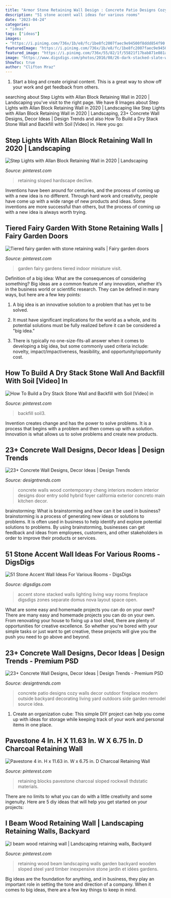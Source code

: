 ```yaml
---
title: "Armor Stone Retaining Wall Design : Concrete Patio Designs Cozy Walls Decor Outdoor Fireplace Modern Outside Backyard Decorating Living Yard Outdoors Side Garden Remodel Source Idea"
description: "51 stone accent wall ideas for various rooms"
date: "2023-04-24"
categories:
- "ideas"
tags: ["ideas"]
images:
- "https://i.pinimg.com/736x/1b/e8/fc/1be8fc2007faec9e94500f8ddd854f90.jpg"
featuredImage: "https://i.pinimg.com/736x/1b/e8/fc/1be8fc2007faec9e94500f8ddd854f90.jpg"
featured_image: "https://i.pinimg.com/736x/55/82/1f/55821f17bab871e081a0164a2a156942.jpg"
image: "https://www.digsdigs.com/photos/2016/08/26-dark-stacked-slate-with-the-inset-fireplace-and-well-placed-accent-lighting.jpg"
ShowToc: true
author: "Clifton Mraz"
---
```



1. Start a blog and create original content. This is a great way to show off your work and get feedback from others.

	

		
searching about Step Lights with Allan Block Retaining Wall in 2020 | Landscaping you've visit to the right page. We have 8 Images about Step Lights with Allan Block Retaining Wall in 2020 | Landscaping like Step Lights with Allan Block Retaining Wall in 2020 | Landscaping, 23+ Concrete Wall Designs, Decor Ideas | Design Trends and also How To Build a Dry Stack Stone Wall and Backfill with Soil [Video] in. Here you go:
		
    
## Step Lights With Allan Block Retaining Wall In 2020 | Landscaping

<img loading=lazy src="https://i.pinimg.com/736x/41/5b/bd/415bbd9f8f096ab31b3e7c8bec70d2de.jpg" onerror="this.onerror=null;this.src='https://tse4.mm.bing.net/th?id=OIP.pA1Szpery3FufXNmyHGGzQHaJ3&amp;pid=15.1';" alt="Step Lights with Allan Block Retaining Wall in 2020 | Landscaping">

_Source: pinterest.com_

>retaining sloped hardscape declive. 

	

Inventions have been around for centuries, and the process of coming up with a new idea is no different. Through hard work and creativity, people have come up with a wide range of new products and ideas. Some inventions are more successful than others, but the process of coming up with a new idea is always worth trying.

    
## Tiered Fairy Garden With Stone Retaining Walls | Fairy Garden Doors

<img loading=lazy src="https://i.pinimg.com/736x/1b/e8/fc/1be8fc2007faec9e94500f8ddd854f90.jpg" onerror="this.onerror=null;this.src='https://tse3.mm.bing.net/th?id=OIP.ECvaFRvkPyYDN7EDDX3mogHaHA&amp;pid=15.1';" alt="Tiered fairy garden with stone retaining walls | Fairy garden doors">

_Source: pinterest.com_

>garden fairy gardens tiered indoor miniature visit. 

	

Definition of a big idea: What are the consequences of considering something?
Big ideas are a common feature of any innovation, whether it’s in the business world or scientific research. They can be defined in many ways, but here are a few key points:
1. A big idea is an innovative solution to a problem that has yet to be solved.

2. It must have significant implications for the world as a whole, and its potential solutions must be fully realized before it can be considered a "big idea."

3. There is typically no one-size-fits-all answer when it comes to developing a big idea, but some commonly used criteria include: novelty, impact/impactiveness, feasibility, and opportunity/opportunity cost. 

    
## How To Build A Dry Stack Stone Wall And Backfill With Soil [Video] In

<img loading=lazy src="https://i.pinimg.com/736x/55/82/1f/55821f17bab871e081a0164a2a156942.jpg" onerror="this.onerror=null;this.src='https://tse3.mm.bing.net/th?id=OIP.ol_MUK2snoGsnzwFkLs9pQHaDn&amp;pid=15.1';" alt="How To Build a Dry Stack Stone Wall and Backfill with Soil [Video] in">

_Source: pinterest.com_

>backfill soil3. 

	

Invention creates change and has the power to solve problems. It is a process that begins with a problem and then comes up with a solution. Innovation is what allows us to solve problems and create new products.

    
## 23+ Concrete Wall Designs, Decor Ideas | Design Trends

<img loading=lazy src="http://images.designtrends.com/wp-content/uploads/2016/03/21103629/Solid-Concerete-Wall-Design.jpg" onerror="this.onerror=null;this.src='https://tse4.mm.bing.net/th?id=OIP.easwJMzx4f2FmYRpGnDRfAHaFj&amp;pid=15.1';" alt="23+ Concrete Wall Designs, Decor Ideas | Design Trends">

_Source: designtrends.com_

>concrete walls wood contemporary cheng interiors modern interior designs door entry solid hybrid foyer california exterior concreto main kitchen decor. 

	

brainstorming: What is brainstorming and how can it be used in business?
brainstorming is a process of generating new ideas or solutions to problems. It is often used in business to help identify and explore potential solutions to problems. By using brainstorming, businesses can get feedback and ideas from employees, customers, and other stakeholders in order to improve their products or services.

    
## 51 Stone Accent Wall Ideas For Various Rooms - DigsDigs

<img loading=lazy src="https://www.digsdigs.com/photos/2016/08/26-dark-stacked-slate-with-the-inset-fireplace-and-well-placed-accent-lighting.jpg" onerror="this.onerror=null;this.src='https://tse2.mm.bing.net/th?id=OIP.VELEYkHrYX2mPRJtDTFCYQHaJ4&amp;pid=15.1';" alt="51 Stone Accent Wall Ideas For Various Rooms - DigsDigs">

_Source: digsdigs.com_

>accent stone stacked walls lighting living way rooms fireplace digsdigs zones separate domus nova layout space open. 

	

What are some easy and homemade projects you can do on your own?
There are many easy and homemade projects you can do on your own. From renovating your house to fixing up a tool shed, there are plenty of opportunities for creative excellence. So whether you're bored with your simple tasks or just want to get creative, these projects will give you the push you need to go above and beyond.

    
## 23+ Concrete Wall Designs, Decor Ideas | Design Trends - Premium PSD

<img loading=lazy src="https://images.designtrends.com/wp-content/uploads/2016/03/21110335/Cozy-Patio-Concrete-Wall.jpeg" onerror="this.onerror=null;this.src='https://tse1.mm.bing.net/th?id=OIP.A515RlTHqqZHNI_WF7hOCwHaLG&amp;pid=15.1';" alt="23+ Concrete Wall Designs, Decor Ideas | Design Trends - Premium PSD">

_Source: designtrends.com_

>concrete patio designs cozy walls decor outdoor fireplace modern outside backyard decorating living yard outdoors side garden remodel source idea. 

	

1. Create an organization cube: This simple DIY project can help you come up with ideas for storage while keeping track of your work and personal items in one place.

    
## Pavestone 4 In. H X 11.63 In. W X 6.75 In. D Charcoal Retaining Wall

<img loading=lazy src="https://i.pinimg.com/736x/ff/41/aa/ff41aaa2c8ad3aac2be6a966e69999d5.jpg" onerror="this.onerror=null;this.src='https://tse1.mm.bing.net/th?id=OIP.QvXiBdUm6SmCxpz30cf6gAHaHa&amp;pid=15.1';" alt="Pavestone 4 in. H x 11.63 in. W x 6.75 in. D Charcoal Retaining Wall">

_Source: pinterest.com_

>retaining blocks pavestone charcoal sloped rockwall thdstatic materials. 

	

There are no limits to what you can do with a little creativity and some ingenuity. Here are 5 diy ideas that will help you get started on your projects: 

    
## I Beam Wood Retaining Wall | Landscaping Retaining Walls, Backyard

<img loading=lazy src="https://i.pinimg.com/736x/0b/9c/ef/0b9cef7d1e9ead589f60b06809c32cde--wood-retaining-wall-i-beam.jpg" onerror="this.onerror=null;this.src='https://tse1.mm.bing.net/th?id=OIP.tS4cc0RxoP6kiboOD62lIgHaEJ&amp;pid=15.1';" alt="I beam wood retaining wall | Landscaping retaining walls, Backyard">

_Source: pinterest.com_

>retaining wood beam landscaping walls garden backyard wooden sloped steel yard timber inexpensive stone jardin et idées gardens. 

	

Big ideas are the foundation for anything, and in business, they play an important role in setting the tone and direction of a company. When it comes to big ideas, there are a few key things to keep in mind. 

